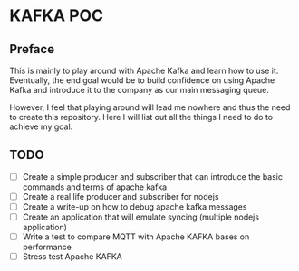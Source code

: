# KAFKA POC

## Preface

This is mainly to play around with Apache Kafka and learn how to use it. Eventually, the end goal would be to build confidence on using Apache Kafka and introduce it to the company as our main messaging queue.

However, I feel that playing around will lead me nowhere and thus the need to create this repository. Here I will list out all the things I need to do to achieve my goal.

## TODO

- [ ] Create a simple producer and subscriber that can introduce the basic commands and terms of apache kafka
- [ ] Create a real life producer and subscriber for nodejs
- [ ] Create a write-up on how to debug apache kafka messages
- [ ] Create an application that will emulate syncing (multiple nodejs application)
- [ ] Write a test to compare MQTT with Apache KAFKA bases on performance
- [ ] Stress test Apache KAFKA